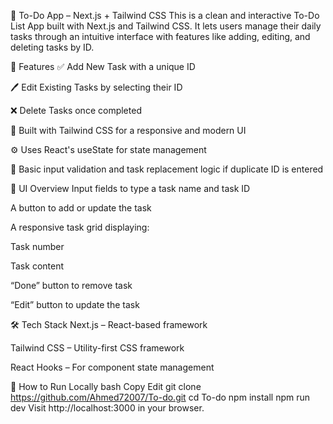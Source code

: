 📝 To-Do App – Next.js + Tailwind CSS
This is a clean and interactive To-Do List App built with Next.js and Tailwind CSS. It lets users manage their daily tasks through an intuitive interface with features like adding, editing, and deleting tasks by ID.

🚀 Features
✅ Add New Task with a unique ID

🖊️ Edit Existing Tasks by selecting their ID

❌ Delete Tasks once completed

🎨 Built with Tailwind CSS for a responsive and modern UI

⚙️ Uses React's useState for state management

🧠 Basic input validation and task replacement logic if duplicate ID is entered

📸 UI Overview
Input fields to type a task name and task ID

A button to add or update the task

A responsive task grid displaying:

Task number

Task content

“Done” button to remove task

“Edit” button to update the task

🛠️ Tech Stack
Next.js – React-based framework

Tailwind CSS – Utility-first CSS framework

React Hooks – For component state management

📂 How to Run Locally
bash
Copy
Edit
git clone https://github.com/Ahmed72007/To-do.git
cd To-do
npm install
npm run dev
Visit http://localhost:3000 in your browser.